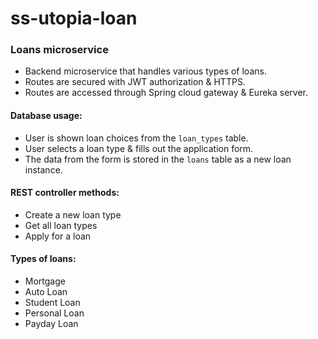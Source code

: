 # ss-utopia-loan

### Loans microservice
- Backend microservice that handles various types of loans.
- Routes are secured with JWT authorization & HTTPS.
- Routes are accessed through Spring cloud gateway & Eureka server.

#### Database usage:
- User is shown loan choices from the `loan_types` table.
- User selects a loan type & fills out the application form.
- The data from the form is stored in the `loans` table as a new loan instance.

#### REST controller methods:	
- Create a new loan type
- Get all loan types
- Apply for a loan

#### Types of loans:
- Mortgage
- Auto Loan
- Student Loan
- Personal Loan
- Payday Loan
